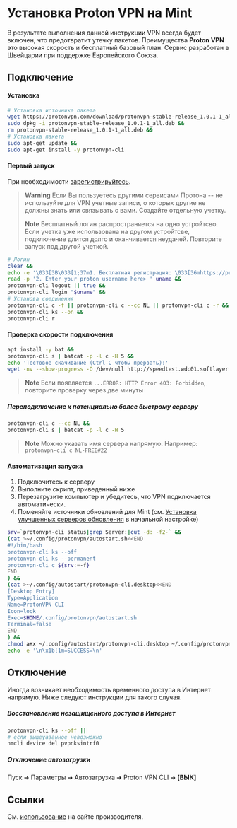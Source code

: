# Установка Proton VPN на Mint
В результате выполнения данной инструкции VPN
всегда будет включен, что предотвратит утечку пакетов.
Преимущества **Proton VPN** это высокая скорость и бесплатный базовый план. 
Сервис разработан в Швейцарии при поддержке Европейского Союза. 

## Подключение
#### Установка
```sh
# Установка источника пакета
wget https://protonvpn.com/download/protonvpn-stable-release_1.0.1-1_all.deb &&
sudo dpkg -i protonvpn-stable-release_1.0.1-1_all.deb &&
rm protonvpn-stable-release_1.0.1-1_all.deb &&
# Установка пакета
sudo apt-get update &&
sudo apt-get install -y protonvpn-cli

```
#### Первый запуск
При необходимости [зарегистрируйтесь](https://protonvpn.com/free-vpn/linux). 
> **Warning**
> Если Вы пользуетесь другими сервисами Протона -- не используйте для VPN учетные записи, о которых другие не должны знать или связывать с вами. Создайте отдельную учетку.
> 
> **Note** Бесплатный логин распространяется на одно устройтсво. Если учетка уже использована на другом устройтсве, подключение длится долго и оканчивается неудачей. Повторите запуск под другой учеткой.
```sh
# Логин
clear &&
echo -e '\033[3B\033[1;37m1. Бесплатная регистрация: \033[36mhttps://protonvpn.com/free-vpn/linux\033[0m\n' &&
read -p '2. Enter your proton username here> ' uname &&
protonvpn-cli logout || true &&
protonvpn-cli login "$uname" &&
# Установа соединения
protonvpn-cli c -f || protonvpn-cli c --cc NL || protonvpn-cli c -r &&
protonvpn-cli ks --on &&
protonvpn-cli r

```
#### Проверка скорости подключения
```sh
apt install -y bat &&
protonvpn-cli s | batcat -p -l c -H 5 &&
echo 'Тестовое скачивание (Ctrl-C чтобы прервать):'
wget -nv --show-progress -O /dev/null http://speedtest.wdc01.softlayer.com/downloads/test100.zip

```
> **Note**
> Если появляется `...ERROR: HTTP Error 403: Forbidden`, повторите проверку через две минуты
##### Переподключение к потенциально более быстрому серверу
```sh
protonvpn-cli c --cc NL &&
protonvpn-cli s | batcat -p -l c -H 5 

```
> **Note** Mожно указать имя сервера напрямую. Например: `protonvpn-cli c NL-FREE#22`

#### Автоматизация запуска
1. Подключитесь к серверу
2. Выполните скрипт, приведенный ниже
3. Перезагрузите компьютер и убедитесь, что VPN подключается автоматически.
4. Поменяйте источники обновлений для Mint (см. [Установка улучшенных серверов обновления](%D0%9D%D0%B0%D1%81%D1%82%D1%80%D0%BE%D0%B9%D0%BA%D0%B0%20Mint.md#%D1%83%D1%81%D1%82%D0%B0%D0%BD%D0%BE%D0%B2%D0%BA%D0%B0-%D1%83%D0%BB%D1%83%D1%87%D1%88%D0%B5%D0%BD%D0%BD%D1%8B%D1%85-%D1%81%D0%B5%D1%80%D0%B2%D0%B5%D1%80%D0%BE%D0%B2-%D0%BE%D0%B1%D0%BD%D0%BE%D0%B2%D0%BB%D0%B5%D0%BD%D0%B8%D1%8F-%D0%BD%D0%B5%D0%BE%D0%B1%D1%8F%D0%B7%D0%B0%D1%82%D0%B5%D0%BB%D1%8C%D0%BD%D0%BE) в начальной настройке)
```sh
srv=`protonvpn-cli status|grep Server:|cut -d: -f2-` &&
(cat >~/.config/protonvpn/autostart.sh<<END
#!/bin/bash
protonvpn-cli ks --off
protonvpn-cli ks --permanent
protonvpn-cli c ${srv:=-f}
END
) &&
(cat >~/.config/autostart/protonvpn-cli.desktop<<END
[Desktop Entry]
Type=Application
Name=ProtonVPN CLI
Icon=lock
Exec=$HOME/.config/protonvpn/autostart.sh
Terminal=false
END
) &&
chmod a+x ~/.config/autostart/protonvpn-cli.desktop ~/.config/protonvpn/autostart.sh &&
echo -e '\n\x1b[1m=SUCCESS=\n'

```

## Отключение
Иногда возникает необходимость временного доступа в Интернет напрямую. Ниже следуют инструкции для такого случая.
##### Восстановление незащищенного доступа в Интернет
```sh
protonvpn-cli ks --off ||
# если вышеуазанное невозможно
nmcli device del pvpnksintrf0

```
##### Отключение автозагрузки
Пуск ➜ Параметры ➜ Автозагрузка ➜ Proton VPN CLI ➜ **[ВЫК]**

## Ссылки
См. [использование](https://protonvpn.com/support/linux-vpn-tool/#cli) на сайте производителя.
